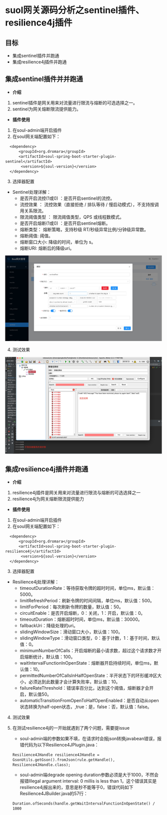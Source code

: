 # suol网关源码分析之sentinel插件、resilience4j插件

## 目标

- 集成sentinel插件并跑通
- 集成resilience4j插件并跑通

## 集成sentinel插件并并跑通

- **介绍**

1. sentinel插件是网关用来对流量进行限流与熔断的可选选择之一。
2. sentinel为网关熔断限流提供能力。

- **插件使用**

1. 在soul-admin端开启插件
2. 在soul网关端配置如下：
```
  <dependency>
      <groupId>org.dromara</groupId>
      <artifactId>soul-spring-boot-starter-plugin-sentinel</artifactId>
       <version>${soul-version}</version>
  </dependency>
```
3. 选择器配置

- Sentinel处理详解：
   - 是否开启流控(1或0) ：是否开启sentinel的流控。
   - 流控效果 ： 流控效果（直接拒绝 / 排队等待 / 慢启动模式），不支持按调用关系限流。
   - 限流阈值类型 ： 限流阈值类型，QPS 或线程数模式。
   - 是否开启熔断(1或0) ：是否开启sentinel熔断。
   - 熔断类型： 熔断策略，支持秒级 RT/秒级异常比例/分钟级异常数。
   - 熔断阈值: 阈值。
   - 熔断窗口大小: 降级的时间，单位为 s。
   - 熔断URI: 熔断后的降级uri。

![avatar](_media/../../../../_media/image/source_code/soul/soul17/1612367964348.jpg)

4. 测试效果

![avatar](_media/../../../../_media/image/source_code/soul/soul17/1612369182481.jpg)

## 集成resilience4j插件并跑通

- **介绍**

1. resilience4j插件是网关用来对流量进行限流与熔断的可选选择之一
2. resilience4j为网关熔断限流提供能力

- **插件使用**

1. 在soul-admin端开启插件
2. 在soul网关端配置如下：
```
  <dependency>
      <groupId>org.dromara</groupId>
      <artifactId>soul-spring-boot-starter-plugin-resilience4j</artifactId>
       <version>${soul-version}</version>
  </dependency>
```
3. 选择器配置

- Resilience4j处理详解：
   - timeoutDurationRate：等待获取令牌的超时时间，单位ms，默认值：5000。
   - limitRefreshPeriod：刷新令牌的时间间隔，单位ms，默认值：500。
   - limitForPeriod：每次刷新令牌的数量，默认值：50。
   - circuitEnable：是否开启熔断，0：关闭，1：开启，默认值：0。
   - timeoutDuration：熔断超时时间，单位ms，默认值：30000。
   - fallbackUri：降级处理的uri。
   - slidingWindowSize：滑动窗口大小，默认值：100。
   - slidingWindowType：滑动窗口类型，0：基于计数，1：基于时间，默认值：0。
   - minimumNumberOfCalls：开启熔断的最小请求数，超过这个请求数才开启熔断统计，默认值：100。
   - waitIntervalFunctionInOpenState：熔断器开启持续时间，单位ms，默认值：10。
   - permittedNumberOfCallsInHalfOpenState：半开状态下的环形缓冲区大小，必须达到此数量才会计算失败率，默认值：10。
   - failureRateThreshold：错误率百分比，达到这个阈值，熔断器才会开启，默认值50。
   - automaticTransitionFromOpenToHalfOpenEnabled：是否自动从open状态转换为half-open状态，,true：是，false：否，默认值：false。

4. 测试效果

5. 在测试resilience4j的一开始就遇到了两个问题，需要提issue

   - soul-admin端的参数如果不填，在请求时会报json转换javabean错误，报错代码为以下Resilience4JPlugin.java：

    ```
    Resilience4JHandle resilience4JHandle = GsonUtils.getGson().fromJson(rule.getHandle(), Resilience4JHandle.class); 
    ```
    - soul-admin端degrade opening duration参数必须是大于1000，不然会报错Illegal argument interval: 0 millis is less than 1，这个错误其实是resilience4j报出来的，意思是秒不能等于0，错误代码如下Resilience4JBuilder.java的57行：

    ```
    Duration.ofSeconds(handle.getWaitIntervalFunctionInOpenState() / 1000
    ```